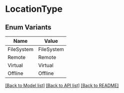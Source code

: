 # LocationType

## Enum Variants

| Name | Value |
|---- | -----|
| FileSystem | FileSystem |
| Remote | Remote |
| Virtual | Virtual |
| Offline | Offline |


[[Back to Model list]](../README.md#documentation-for-models) [[Back to API list]](../README.md#documentation-for-api-endpoints) [[Back to README]](../README.md)


